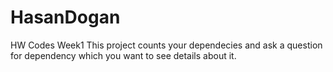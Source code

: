 # HasanDogan
HW Codes Week1
This project counts your dependecies and ask a question for dependency which you want to see details about it.
